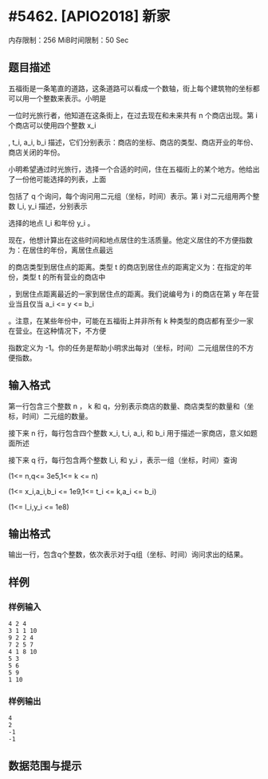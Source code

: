 # #5462. [APIO2018] 新家

内存限制：256 MiB时间限制：50 Sec

## 题目描述

五福街是一条笔直的道路，这条道路可以看成一个数轴，街上每个建筑物的坐标都可以用一个整数来表示。小明是

一位时光旅行者，他知道在这条街上，在过去现在和未来共有 n 个商店出现。第 i 个商店可以使用四个整数 x_i

, t_i, a_i, b_i 描述，它们分别表示：商店的坐标、商店的类型、商店开业的年份、商店关闭的年份。

小明希望通过时光旅行，选择一个合适的时间，住在五福街上的某个地方。他给出了一份他可能选择的列表，上面

包括了 q 个询问，每个询问用二元组（坐标，时间）表示。第 i 对二元组用两个整数 l_i, y_i 描述，分别表示

选择的地点 l_i 和年份 y_i 。  

现在，他想计算出在这些时间和地点居住的生活质量。他定义居住的不方便指数为：在居住的年份，离居住点最远

的商店类型到居住点的距离。类型 t 的商店到居住点的距离定义为：在指定的年份，类型 t 的所有营业的商店中

，到居住点距离最近的一家到居住点的距离。我们说编号为 i 的商店在第 y 年在营业当且仅当 a_i <= y <= b_i

 。注意，在某些年份中，可能在五福街上并非所有 k 种类型的商店都有至少一家在营业。在这种情况下，不方便

指数定义为 -1。你的任务是帮助小明求出每对（坐标，时间）二元组居住的不方便指数。

## 输入格式

第一行包含三个整数 n ， k 和 q，分别表示商店的数量、商店类型的数量和（坐标，时间）二元组的数量。  

接下来 n 行，每行包含四个整数 x_i, t_i, a_i, 和 b_i 用于描述一家商店，意义如题面所述  

接下来 q 行，每行包含两个整数 l_i, 和 y_i ，表示一组（坐标，时间）查询

(1<= n,q<= 3e5,1<= k <= n)

(1<= x_i,a_i,b_i <= 1e9,1<= t_i <= k,a_i <= b_i)

(1<= l_i,y_i <= 1e8)

## 输出格式

输出一行，包含q个整数，依次表示对于q组（坐标、时间）询问求出的结果。

## 样例

### 样例输入

    
    4 2 4
    3 1 1 10
    9 2 2 4
    7 2 5 7
    4 1 8 10
    5 3
    5 6
    5 9
    1 10
    

### 样例输出

    
    4
    2
    -1
    -1
    

## 数据范围与提示
